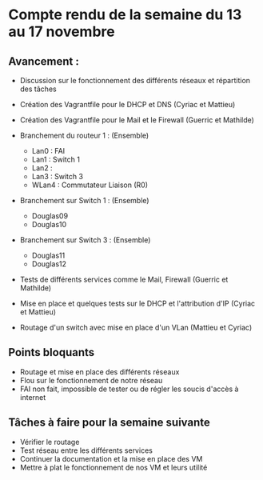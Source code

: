 # Compte rendu de la semaine du 13 au 17 novembre

## Avancement :
 - Discussion sur le fonctionnement des différents réseaux et répartition des tâches
 - Création des Vagrantfile pour le DHCP et DNS (Cyriac et Mattieu)
 - Création des Vagrantfile pour le Mail et le Firewall (Guerric et Mathilde)
 - Branchement du routeur 1 : (Ensemble)
   - Lan0 : FAI
   - Lan1 : Switch 1
   - Lan2 :
   - Lan3 : Switch 3
   - WLan4 : Commutateur Liaison (R0)

 - Branchement sur Switch 1 : (Ensemble)
   - Douglas09
   - Douglas10

 - Branchement sur Switch 3 : (Ensemble)
   - Douglas11
   - Douglas12

 - Tests de différents services comme le Mail, Firewall (Guerric et Mathilde)
 - Mise en place et quelques tests sur le DHCP et l'attribution d'IP (Cyriac et Mattieu)
 - Routage d'un switch avec mise en place d'un VLan (Mattieu et Cyriac)

## Points bloquants
 - Routage et mise en place des différents réseaux
 - Flou sur le fonctionnement de notre réseau
 - FAI non fait, impossible de tester ou de régler les soucis d'accès à internet

## Tâches à faire pour la semaine suivante
 - Vérifier le routage
 - Test réseau entre les différents services
 - Continuer la documentation et la mise en place des VM
 - Mettre à plat le fonctionnement de nos VM et leurs utilité